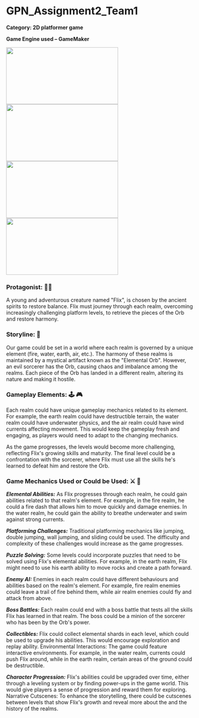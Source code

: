 # GPN_Assignment2_Team1

**Category: 2D platformer game**

**Game Engine used – GameMaker**

<img src="https://github.com/bingenk/GPN_Assignment2_Team1/assets/115916417/5e326fd1-9324-455a-a0d1-f9b8968f75d4" width="301" height="153"> 
<img src="https://github.com/bingenk/GPN_Assignment2_Team1/assets/115916417/717343ee-19c8-4ed6-8d21-d9b61e445f11" width="301" height="153"> 
<img src="https://github.com/bingenk/GPN_Assignment2_Team1/assets/115916417/cab5c12b-b442-4660-a38e-bcb275143792" width="301" height="153"> 
<img src="https://github.com/bingenk/GPN_Assignment2_Team1/assets/115916417/a7b24a57-17e5-4719-ba12-9ca49cd3bbf8" width="301" height="153"> 


### Protagonist: :elf_man:
A young and adventurous creature named "Flix", is chosen by the ancient spirits to restore balance. Flix must journey through each realm, overcoming increasingly challenging platform levels, to retrieve the pieces of the Orb and restore harmony.

### Storyline: :closed_book:
Our game could be set in a world where each realm is governed by a unique element (fire, water, earth, air, etc.). The harmony of these realms is maintained by a mystical artifact known as the "Elemental Orb". However, an evil sorcerer has the Orb, causing chaos and imbalance among the realms. Each piece of the Orb has landed in a different realm, altering its nature and making it hostile.

### Gameplay Elements: :joystick: :video_game:
Each realm could have unique gameplay mechanics related to its element. For example, the earth realm could have destructible terrain, the water realm could have underwater physics, and the air realm could have wind currents affecting movement. This would keep the gameplay fresh and engaging, as players would need to adapt to the changing mechanics.

As the game progresses, the levels would become more challenging, reflecting Flix's growing skills and maturity. The final level could be a confrontation with the sorcerer, where Flix must use all the skills he's learned to defeat him and restore the Orb.


### Game Mechanics Used or Could be Used: :crossed_swords: :triangular_ruler:
<em>**Elemental Abilities:**</em> As Flix progresses through each realm, he could gain abilities related to that realm's element. For example, in the fire realm, he could a fire dash that allows him to move quickly and damage enemies. In the water realm, he could gain the ability to breathe underwater and swim against strong currents.

<em>**Platforming Challenges:**</em> Traditional platforming mechanics like jumping, double jumping, wall jumping, and sliding could be used. The difficulty and complexity of these challenges would increase as the game progresses.

<em>**Puzzle Solving:**</em> Some levels could incorporate puzzles that need to be solved using Flix's elemental abilities. For example, in the earth realm, Flix might need to use his earth ability to move rocks and create a path forward.

<em>**Enemy AI:**</em> Enemies in each realm could have different behaviours and abilities based on the realm's element. For example, fire realm enemies could leave a trail of fire behind them, while air realm enemies could fly and attack from above.

<em>**Boss Battles:**</em> Each realm could end with a boss battle that tests all the skills Flix has learned in that realm. The boss could be a minion of the sorcerer who has been by the Orb's power.

<em>**Collectibles:**</em> Flix could collect elemental shards in each level, which could be used to upgrade his abilities. This would encourage exploration and replay ability.
Environmental Interactions: The game could feature interactive environments. For example, in the water realm, currents could push Flix around, while in the earth realm, certain areas of the ground could be destructible.

<em>**Character Progression:**</em> Flix's abilities could be upgraded over time, either through a leveling system or by finding power-ups in the game world. This would give players a sense of progression and reward them for exploring.
Narrative Cutscenes: To enhance the storytelling, there could be cutscenes between levels that show Flix's growth and reveal more about the and the history of the realms.
